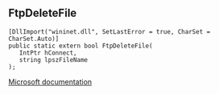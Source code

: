 ## FtpDeleteFile

```
[DllImport("wininet.dll", SetLastError = true, CharSet = CharSet.Auto)]
public static extern bool FtpDeleteFile(
   IntPtr hConnect,
   string lpszFileName
);
```

[Microsoft documentation](https://docs.microsoft.com/en-us/windows/win32/api/wininet/nf-wininet-ftpdeletefilea)
